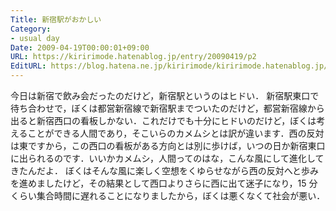 ```yaml
---
Title: 新宿駅がおかしい
Category:
- usual day
Date: 2009-04-19T00:00:01+09:00
URL: https://kiririmode.hatenablog.jp/entry/20090419/p2
EditURL: https://blog.hatena.ne.jp/kiririmode/kiririmode.hatenablog.jp/atom/entry/8454420450078213213
---
```


今日は新宿で飲み会だったのだけど，新宿駅というのはヒドい．
新宿駅東口で待ち合わせで，ぼくは都営新宿線で新宿駅までついたのだけど，都営新宿線から出ると新宿西口の看板しかない．これだけでも十分にヒドいのだけど，ぼくは考えることができる人間であり，そこいらのカメムシとは訳が違います．西の反対は東ですから，この西口の看板がある方向とは別に歩けば，いつの日か新宿東口に出られるのです．いいかカメムシ，人間ってのはな，こんな風にして進化してきたんだよ．
ぼくはそんな風に楽しく空想をくゆらせながら西の反対へと歩みを進めましたけど，その結果として西口よりさらに西に出て迷子になり，15 分くらい集合時間に遅れることになりましたから，ぼくは悪くなくて社会が悪い．
